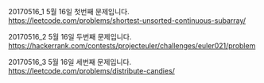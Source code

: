 20170516_1
5월 16일 첫번째 문제입니다.
https://leetcode.com/problems/shortest-unsorted-continuous-subarray/

20170516_2
5월 16일 두번째 문제입니다.
https://hackerrank.com/contests/projecteuler/challenges/euler021/problem

20170516_3
5월 16일 세번째 문제입니다.
https://leetcode.com/problems/distribute-candies/

